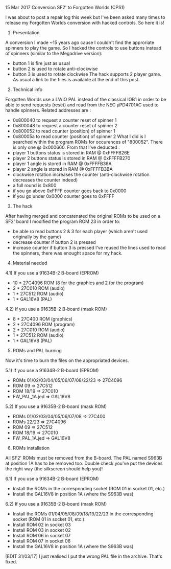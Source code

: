 15 Mar 2017
Conversion SF2' to Forgotten Worlds (CPS1)

I was about to post a repair log this week but I've been asked many times to release my Forgotten Worlds conversion with hacked controls.
So here it is!


1) Presentation

A conversion I made ~15 years ago cause I couldn't find the approriate spinners to play the game.
So I hacked the controls to use buttons instead of spinners (similar to the Megadrive version):
- button 1 is fire just as usual
- button 2 is used to rotate anti-clockwise
- button 3 is used to rotate clockwise
The hack supports 2 player game.
As usual a link to the files is available at the end of this post.

2) Technical info

Forgotten Worlds use a LWIO PAL instead of the classical IOB1 in order to be able to send requests (reset) and read from the NEC µPD4701AC used to handle spinners.
Related addresses are :
- 0x800040 to request a counter reset of spinner 1
- 0x800048 to request a counter reset of spinner 2
- 0x800052 to read counter (position) of spinner 1
- 0x80005a to read counter (position) of spinner 2
What I did is I searched within the program ROMs for occurences of "800052". There is only one @ 0x000660.
From that I've deducted :
- player 1 buttons status is stored in RAM @ 0xFFFFB26E
- player 2 buttons status is stored in RAM @ 0xFFFFB270
- player 1 angle is stored in RAM @ 0xFFFFB36A
- player 2 angle is stored in RAM @ 0xFFFFB3BA
- clockwise rotation increases the counter (anti-clockwise rotation decreases the counter indeed)
- a full round is 0x800
- if you go above 0xFFFF counter goes back to 0x0000
- if you go under 0x0000 counter goes to 0xFFFF

3) The hack

After having merged and concatenated the original ROMs to be used on a SF2' board I modified the program ROM 23 in order to:
- be able ro read buttons 2 & 3 for each player (which aren't used originally by the game)
- decrease counter if button 2 is pressed
- increase counter if button 3 is pressed
I've reused the lines used to read the spinners, there was enought space for my hack.

4) Material needed

4.1) If you use a 91634B-2 B-board (EPROM)
- 10 * 27C4096 ROM (8 for the graphics and 2 for the program)
- 2 * 27C010 ROM (audio)
- 1 * 27C512 ROM (audio)
- 1 * GAL16V8 (PAL)

4.2) If you use a 91635B-2 B-board (mask ROM)
- 8 * 27C400 ROM (graphics)
- 2 * 27C4096 ROM (program)
- 2 * 27C010 ROM (audio)
- 1 * 27C512 ROM (audio)
- 1 * GAL16V8 (PAL)

5) ROMs and PAL burning

Now it's time to burn the files on the appropriated devices.

5.1) If you use a 91634B-2 B-board (EPROM)
- ROMs 01/02/03/04/05/06/07/08/22/23 => 27C4096
- ROM 09 => 27C512
- ROM 18/19 => 27C010
- FW_PAL_1A.jed => GAL16V8

5.2) If you use a 91635B-2 B-board (mask ROM)
- ROMs 01/02/03/04/05/06/07/08 => 27C400
- ROMs 22/23 => 27C4096
- ROM 09 => 27C512
- ROM 18/19 => 27C010
- FW_PAL_1A.jed => GAL16V8

6) ROMs installation

All SF2' ROMs must be removed from the B-board.
The PAL named S963B at position 1A has to be removed too.
Double check you've put the devices the right way (the silkscreen should help you)!

6.1) If you use a 91634B-2 B-board (EPROM)
- Install the ROMs in the corresponding socket (ROM 01 in socket 01, etc.)
- Install the GAL16V8 in position 1A (where the S963B was)

6.2) If you use a 91635B-2 B-board (mask ROM)
- Install the ROMs 01/04/05/08/09/18/19/22/23 in the corresponding socket (ROM 01 in socket 01, etc.)
- Install ROM 02 in socket 03
- Install ROM 03 in socket 02
- Install ROM 06 in socket 07
- Install ROM 07 in socket 06
- Install the GAL16V8 in position 1A (where the S963B was)

[EDIT 31/03/17]
I just realised I put the wrong PAL file in the archive. That's fixed.

